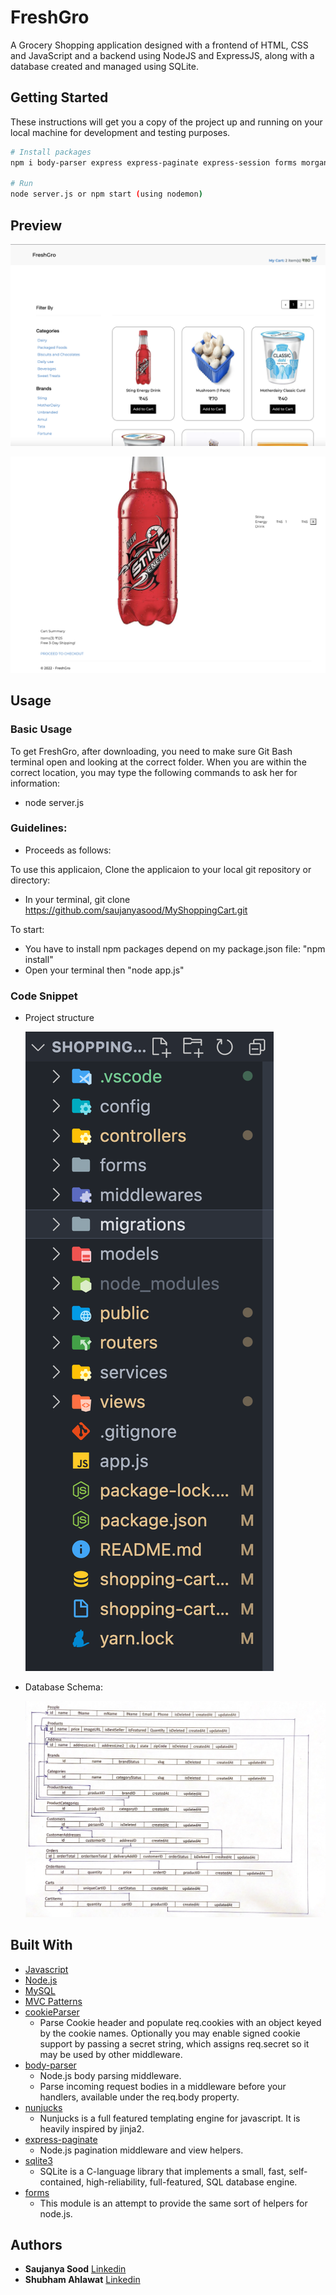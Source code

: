 ﻿# FreshGro

A Grocery Shopping application designed with a frontend of HTML, CSS and JavaScript and a backend using NodeJS and ExpressJS, along with a database created and managed using SQLite.

## Getting Started

These instructions will get you a copy of the project up and running on your local machine for development and testing purposes.

```bash
# Install packages
npm i body-parser express express-paginate express-session forms morgan nunjuncks sequelize sequelize-cli sqlite3 uuid nodemon

# Run
node server.js or npm start (using nodemon)
```

## Preview

[![FreshGro Product Screen](https://github.com/saujanyasood/MyShoppingCart/blob/master/public/images/ProductScreen.png)](https://github.com/saujanyasood/MyShoppingCart/blob/master/public/images/ProductScreen.png)

[![FreshGro Cart Screen](https://github.com/saujanyasood/MyShoppingCart/blob/master/public/images/CartScreen.png)](https://github.com/saujanyasood/MyShoppingCart/blob/master/public/images/CartScreen.png)

## Usage

### Basic Usage

To get FreshGro, after downloading, you need to make sure Git Bash terminal open and looking at the correct folder. When you are within the correct location, you may type the following commands to ask her for information:

- node server.js

### Guidelines:

- Proceeds as follows:

To use this applicaion, Clone the applicaion to your local git repository or directory:

- In your terminal, git clone https://github.com/saujanyasood/MyShoppingCart.git

To start:

- You have to install npm packages depend on my package.json file: "npm install"
- Open your terminal then "node app.js"

### Code Snippet

- Project structure

  ![Shopping Cart-Project-Structure](https://github.com/saujanyasood/MyShoppingCart/blob/master/public/images/ProjectStucture.png)

- Database Schema:

  ![Shopping Cart-Schema Diagram](https://github.com/saujanyasood/MyShoppingCart/blob/master/public/images/Schema.png)

## Built With

- [Javascript](https://developer.mozilla.org/en-US/docs/Web/JavaScript)
- [Node.js](https://nodejs.org/en/)
- [MySQL](https://www.npmjs.com/package/mysql)
- [MVC Patterns](https://en.wikipedia.org/wiki/Model%E2%80%93view%E2%80%93controller)
- [cookieParser](https://www.npmjs.com/package/cookie-parser)
  - Parse Cookie header and populate req.cookies with an object keyed by the cookie names. Optionally you may enable signed cookie support by passing a secret string, which assigns req.secret so it may be used by other middleware.
- [body-parser](https://www.npmjs.com/package/body-parser)
  - Node.js body parsing middleware.
  - Parse incoming request bodies in a middleware before your handlers, available under the req.body property.
- [nunjucks](https://mozilla.github.io/nunjucks/)
  - Nunjucks is a full featured templating engine for javascript. It is heavily inspired by jinja2.
- [express-paginate](https://www.npmjs.com/package/express-paginate)
  - Node.js pagination middleware and view helpers.
- [sqlite3](https://sqlite.org/index.html)
  - SQLite is a C-language library that implements a small, fast, self-contained, high-reliability, full-featured, SQL database engine.
- [forms](https://www.npmjs.com/package/forms)
  - This module is an attempt to provide the same sort of helpers for node.js.

## Authors

- **Saujanya Sood** [Linkedin](https://www.linkedin.com/in/saujanya-sood-7ba669202/)
- **Shubham Ahlawat** [Linkedin](https://www.linkedin.com/in/shubham-ahlawat-55432336/)
